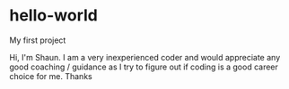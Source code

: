 # hello-world
My first project

Hi, I'm Shaun.  I am a very inexperienced coder and would appreciate any good coaching / guidance as I try to figure out
if coding is a good career choice for me.
Thanks
